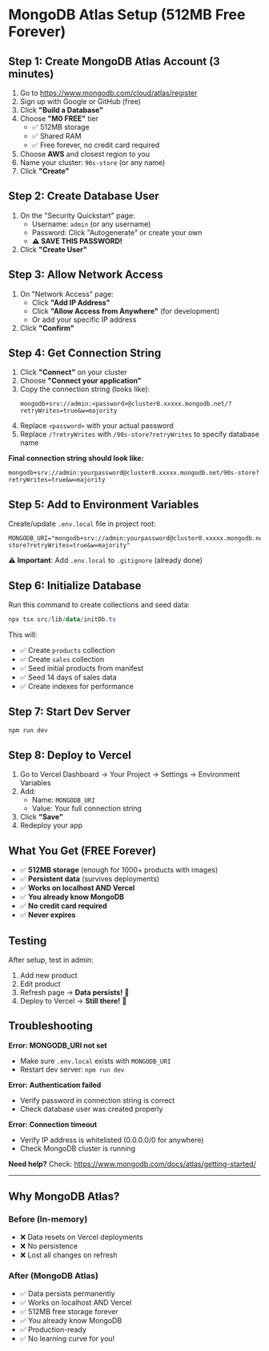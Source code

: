 # MongoDB Atlas Setup (512MB Free Forever)

## Step 1: Create MongoDB Atlas Account (3 minutes)

1. Go to https://www.mongodb.com/cloud/atlas/register
2. Sign up with Google or GitHub (free)
3. Click **"Build a Database"**
4. Choose **"M0 FREE"** tier
   - ✅ 512MB storage
   - ✅ Shared RAM
   - ✅ Free forever, no credit card required
5. Choose **AWS** and closest region to you
6. Name your cluster: `90s-store` (or any name)
7. Click **"Create"**

## Step 2: Create Database User

1. On the "Security Quickstart" page:
   - Username: `admin` (or any username)
   - Password: Click "Autogenerate" or create your own
   - **⚠️ SAVE THIS PASSWORD!**
2. Click **"Create User"**

## Step 3: Allow Network Access

1. On "Network Access" page:
   - Click **"Add IP Address"**
   - Click **"Allow Access from Anywhere"** (for development)
   - Or add your specific IP address
2. Click **"Confirm"**

## Step 4: Get Connection String

1. Click **"Connect"** on your cluster
2. Choose **"Connect your application"**
3. Copy the connection string (looks like):
   ```
   mongodb+srv://admin:<password>@cluster0.xxxxx.mongodb.net/?retryWrites=true&w=majority
   ```
4. Replace `<password>` with your actual password
5. Replace `/?retryWrites` with `/90s-store?retryWrites` to specify database name

**Final connection string should look like:**
```
mongodb+srv://admin:yourpassword@cluster0.xxxxx.mongodb.net/90s-store?retryWrites=true&w=majority
```

## Step 5: Add to Environment Variables

Create/update `.env.local` file in project root:

```env
MONGODB_URI="mongodb+srv://admin:yourpassword@cluster0.xxxxx.mongodb.net/90s-store?retryWrites=true&w=majority"
```

**⚠️ Important**: Add `.env.local` to `.gitignore` (already done)

## Step 6: Initialize Database

Run this command to create collections and seed data:

```powershell
npx tsx src/lib/data/initDb.ts
```

This will:
- ✅ Create `products` collection
- ✅ Create `sales` collection  
- ✅ Seed initial products from manifest
- ✅ Seed 14 days of sales data
- ✅ Create indexes for performance

## Step 7: Start Dev Server

```powershell
npm run dev
```

## Step 8: Deploy to Vercel

1. Go to Vercel Dashboard → Your Project → Settings → Environment Variables
2. Add:
   - Name: `MONGODB_URI`
   - Value: Your full connection string
3. Click **"Save"**
4. Redeploy your app

## What You Get (FREE Forever)

- ✅ **512MB storage** (enough for 1000+ products with images)
- ✅ **Persistent data** (survives deployments)
- ✅ **Works on localhost AND Vercel**
- ✅ **You already know MongoDB**
- ✅ **No credit card required**
- ✅ **Never expires**

## Testing

After setup, test in admin:
1. Add new product
2. Edit product
3. Refresh page → **Data persists!** 🎉
4. Deploy to Vercel → **Still there!** 🚀

## Troubleshooting

**Error: MONGODB_URI not set**
- Make sure `.env.local` exists with `MONGODB_URI`
- Restart dev server: `npm run dev`

**Error: Authentication failed**
- Verify password in connection string is correct
- Check database user was created properly

**Error: Connection timeout**
- Verify IP address is whitelisted (0.0.0.0/0 for anywhere)
- Check MongoDB cluster is running

**Need help?**
Check: https://www.mongodb.com/docs/atlas/getting-started/

---

## Why MongoDB Atlas?

### Before (In-memory)
- ❌ Data resets on Vercel deployments
- ❌ No persistence
- ❌ Lost all changes on refresh

### After (MongoDB Atlas)
- ✅ Data persists permanently
- ✅ Works on localhost AND Vercel
- ✅ 512MB free storage forever
- ✅ You already know MongoDB
- ✅ Production-ready
- ✅ No learning curve for you!
